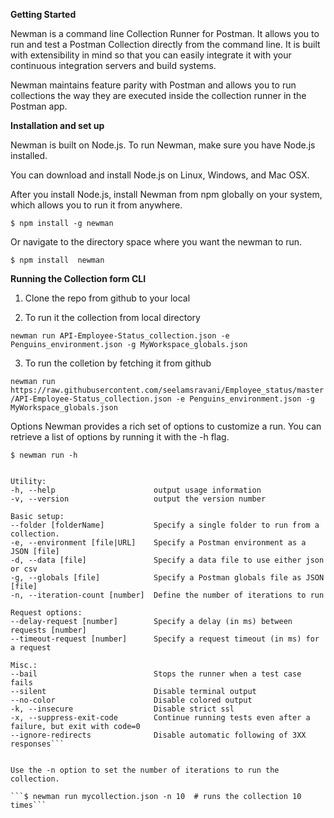 <b>Getting Started</b>

Newman is a command line Collection Runner for Postman. It allows you to run and test a Postman Collection directly from the command line. It is built with extensibility in mind so that you can easily integrate it with your continuous integration servers and build systems.

Newman maintains feature parity with Postman and allows you to run collections the way they are executed inside the collection runner in the Postman app.

<b>Installation and set up</b>

Newman is built on Node.js. To run Newman, make sure you have Node.js installed.

You can download and install Node.js on Linux, Windows, and Mac OSX.

After you install Node.js, install Newman from npm globally on your system, which allows you to run it from anywhere.

```$ npm install -g newman```

Or navigate to the directory space where you want the newman to run.

```$ npm install  newman```


<b>Running the Collection form CLI</b>

1. Clone the repo from github to your local

2. To run it the collection from local directory

```newman run API-Employee-Status_collection.json -e Penguins_environment.json -g MyWorkspace_globals.json```

3. To run the colletion by fetching it from github

```newman run https://raw.githubusercontent.com/seelamsravani/Employee_status/master/API-Employee-Status_collection.json -e Penguins_environment.json -g MyWorkspace_globals.json```

Options
Newman provides a rich set of options to customize a run. You can retrieve a list of options by running it with the -h flag.

```$ newman run -h```

```Options:

Utility:
-h, --help                      output usage information
-v, --version                   output the version number

Basic setup:
--folder [folderName]           Specify a single folder to run from a collection.
-e, --environment [file|URL]    Specify a Postman environment as a JSON [file]
-d, --data [file]               Specify a data file to use either json or csv
-g, --globals [file]            Specify a Postman globals file as JSON [file]
-n, --iteration-count [number]  Define the number of iterations to run

Request options:
--delay-request [number]        Specify a delay (in ms) between requests [number]
--timeout-request [number]      Specify a request timeout (in ms) for a request

Misc.:
--bail                          Stops the runner when a test case fails
--silent                        Disable terminal output
--no-color                      Disable colored output
-k, --insecure                  Disable strict ssl
-x, --suppress-exit-code        Continue running tests even after a failure, but exit with code=0
--ignore-redirects              Disable automatic following of 3XX responses```


Use the -n option to set the number of iterations to run the collection.

```$ newman run mycollection.json -n 10  # runs the collection 10 times```

